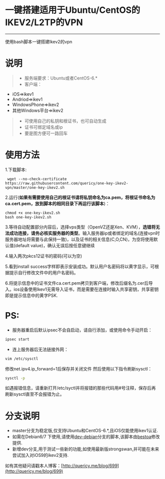 # 一键搭建适用于Ubuntu/CentOS的IKEV2/L2TP的VPN

------
使用bash脚本一键搭建Ikev2的vpn

说明
=============
> * 服务端要求：Ubuntu或者CentOS-6.*
> * 客户端：
 - iOS=>ikev1
 - Andriod=>ikev1
 - WindowsPhone=>ikev2
 - 其他Windows平台=>ikev2
> * 可使用自己的私钥和根证书，也可自动生成
> * 证书可绑定域名或ip
> * 要是图方便可一路回车

使用方法
==========
1.下载脚本:
```shell
 wget --no-check-certificate https://raw.githubusercontent.com/quericy/one-key-ikev2-vpn/master/one-key-ikev2.sh
```
2.运行(**如果有需要使用自己的根证书请将私钥命名为ca.pem，将根证书命名为ca.cert.pem，放到脚本的相同目录下再运行该脚本**)：
```shell
chmod +x one-key-ikev2.sh
bash one-key-ikev2.sh
```

3.等待自动配置部分内容后，选择vps类型（OpenVZ还是Xen、KVM），**选错将无法成功连接，请务必核实服务器的类型**。输入服务器ip或者绑定的域名(连接vpn时服务器地址将需要与此保持一致)，以及证书的相关信息(C,O,CN)，为空将使用默认值(default value)，确认无误后按任意键继续

4.输入两次pkcs12证书的密码(可以为空)

5.看到install success字样即表示安装成功。默认用户名密码将以黄字显示，可根据提示自行修改文件中的用户名密码。

6.将提示信息中的证书文件ca.cert.pem拷贝到客户端，修改后缀名为.cer后导入。ios设备使用Ikev1无需导入证书，而是需要在连接时输入共享密钥，共享密钥即是提示信息中的黄字PSK.

PS:
======
* 服务器重启后默认ipsec不会自启动，请自行添加，或使用命令手动开启：
```bash
ipsec start
```
* 连上服务器后无法链接外网：
```bash
vim /etc/sysctl
```
修改net.ipv4.ip_forward=1后保存并关闭文件
然后使用以下指令刷新sysctl：
```bash
sysctl -p
```
如遇报错信息，请重新打开/etc/syctl并将报错的那些代码用#号注释，保存后再刷新sysctl直至不会报错为止。

分支说明
==========
* master分支为稳定版,仅支持Ubuntu和CentOS-6.*,且iOS仅能使用ikev1认证.
* 如需在Debian6/7 下使用,请使用[dev-debian](https://github.com/quericy/one-key-ikev2-vpn/tree/dev-debian)分支的脚本,该脚本由[bestoa](https://github.com/bestoa)修改提供.
* 新增dev分支,用于测试一些新的功能,如使用最新版strongswan,并可能在未来尝试加入对iOS9的ikev2支持.

如有其他疑问请戳本人博客：[http://quericy.me/blog/699](http://quericy.me/blog/699)

